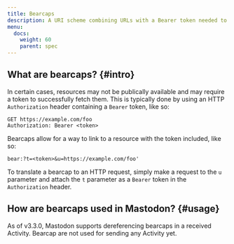 ```yaml
---
title: Bearcaps
description: A URI scheme combining URLs with a Bearer token needed to access them.
menu:
  docs:
    weight: 60
    parent: spec
---
```


## What are bearcaps? {#intro}

In certain cases, resources may not be publically available and may require a token to successfully fetch them. This is typically done by using an HTTP `Authorization` header containing a `Bearer` token, like so:

```http
GET https://example.com/foo
Authorization: Bearer <token>
```

Bearcaps allow for a way to link to a resource with the token included, like so:

```
bear:?t=<token>&u=https://example.com/foo'
```

To translate a bearcap to an HTTP request, simply make a request to the `u` parameter and attach the `t` parameter as a `Bearer` token in the `Authorization` header.

## How are bearcaps used in Mastodon? {#usage}

As of v3.3.0, Mastodon supports dereferencing bearcaps in a received Activity. Bearcap are not used for sending any Activity yet.
